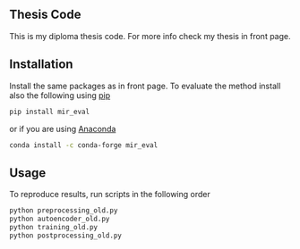 ## Thesis Code
This is my diploma thesis code. For more info check my thesis in front page.

## Installation
Install the same packages as in front page. To evaluate the method install also the following using [pip](https://pip.pypa.io/en/stable/) 

```bash
pip install mir_eval
```

or if you are using [Anaconda](https://anaconda.org/)

```bash
conda install -c conda-forge mir_eval 
```

## Usage
To reproduce results, run scripts in the following order

```bash
python preprocessing_old.py
python autoencoder_old.py
python training_old.py
python postprocessing_old.py 
```

